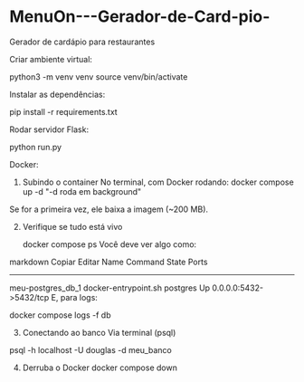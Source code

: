 # MenuOn---Gerador-de-Card-pio-

Gerador de cardápio para restaurantes

Criar ambiente virtual:

python3 -m venv venv
source venv/bin/activate

Instalar as dependências:

pip install -r requirements.txt

Rodar servidor Flask:

python run.py

Docker:

1. Subindo o container
   No terminal, com Docker rodando:
   docker compose up -d
   "-d roda em background"

Se for a primeira vez, ele baixa a imagem (~200 MB).

2. Verifique se tudo está vivo

   docker compose ps
   Você deve ver algo como:

markdown
Copiar
Editar
Name Command State Ports

---

meu-postgres_db_1 docker-entrypoint.sh postgres Up 0.0.0.0:5432->5432/tcp
E, para logs:

docker compose logs -f db

3. Conectando ao banco
   Via terminal (psql)

psql -h localhost -U douglas -d meu_banco

4. Derruba o Docker
   docker compose down
